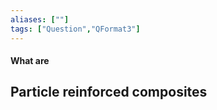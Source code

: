 ```yaml
---
aliases: [""]
tags: ["Question","QFormat3"]
---
```


#### What are
## Particle reinforced composites
